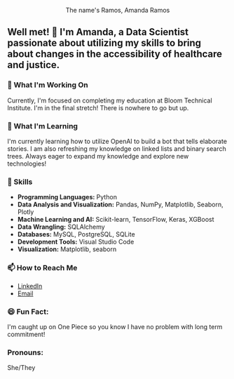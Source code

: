 <p align="center">The name's Ramos, Amanda Ramos</p>

## Well met! 👋 I'm Amanda, a Data Scientist passionate about utilizing my skills to bring about changes in the accessibility of healthcare and justice.

### 🔭 What I'm Working On

Currently, I'm focused on completing my education at Bloom Technical Institute. 
I'm in the final stretch! There is nowhere to go but up. 

### 🌱 What I'm Learning

I'm currently learning how to utilize OpenAI to build a bot that tells elaborate stories. I am also refreshing my knowledge on
linked lists and binary search trees. Always eager to expand my knowledge and explore new technologies!

### 💼 Skills

- **Programming Languages:**
             Python
- **Data Analysis and Visualization:**
             Pandas, NumPy, Matplotlib, Seaborn, Plotly
- **Machine Learning and AI:**
             Scikit-learn, TensorFlow, Keras, XGBoost
- **Data Wrangling:**
             SQLAlchemy
- **Databases:**
             MySQL, PostgreSQL, SQLite
- **Development Tools:**
             Visual Studio Code
- **Visualization:**
             Matplotlib, seaborn

### 📫 How to Reach Me

- [LinkedIn](www.linkedin.com/in/ajramos202)
- [Email](ajramos202@gmail.com)

### 😄 Fun Fact:
I'm caught up on One Piece so you know I have no problem with long term commitment!

### Pronouns:
She/They

<!--
**ajramos202/ajramos202** is a ✨ _special_ ✨ repository because its `README.md` (this file) appears on your GitHub profile.

Here are some ideas to get you started:

- 🔭 I’m currently working on ...
- 🌱 I’m currently learning ...
- 👯 I’m looking to collaborate on ...
- 🤔 I’m looking for help with ...
- 💬 Ask me about ...
- 📫 How to reach me: ...
- 😄 Pronouns: ...
- ⚡ Fun fact: ...
-->
